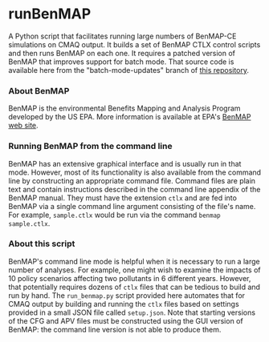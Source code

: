 # runBenMAP

A Python script that facilitates running large numbers of BenMAP-CE simulations on CMAQ output. It builds a set of BenMAP CTLX control scripts and then runs BenMAP on each one. It requires a patched version of BenMAP that improves support for batch mode. That source code is available here from the "batch-mode-updates" branch of [this repository](https://github.com/pjwilcoxen/BenMAP-CE).

### About BenMAP

BenMAP is the environmental Benefits Mapping and Analysis Program  developed by the US EPA. More information is available at EPA's [BenMAP web site](https://www.epa.gov/benmap).

### Running BenMAP from the command line

BenMAP has an extensive graphical interface and is usually run in that mode. However, most of its functionality is also available from the command line by constructing an appropriate command file. Command files are plain text and contain instructions described in the command line appendix of the BenMAP manual. They must have the extension `ctlx` and are fed into BenMAP via a single command line argument consisting of the file's name. For example, `sample.ctlx` would be run via the command `benmap sample.ctlx`.

### About this script

BenMAP's command line mode is helpful when it is necessary to run a large number of analyses. For example, one might wish to examine the impacts of 10 policy scenarios affecting two pollutants in 6 different years. However, that potentially requires dozens of `ctlx` files that can be tedious to build and run by hand. The `run_benmap.py` script provided here automates that for CMAQ output by building and running the `ctlx` files based on settings provided in a small JSON file called `setup.json`. Note that starting versions of the CFG and APV files must be constructed using the GUI version of BenMAP: the command line version is not able to produce them.

